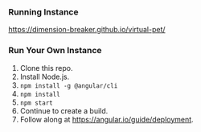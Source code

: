### Running Instance
https://dimension-breaker.github.io/virtual-pet/

### Run Your Own Instance
1. Clone this repo.
2. Install Node.js.
3. `npm install -g @angular/cli`
4. `npm install`
5. `npm start`
6. Continue to create a build.
7. Follow along at https://angular.io/guide/deployment.
